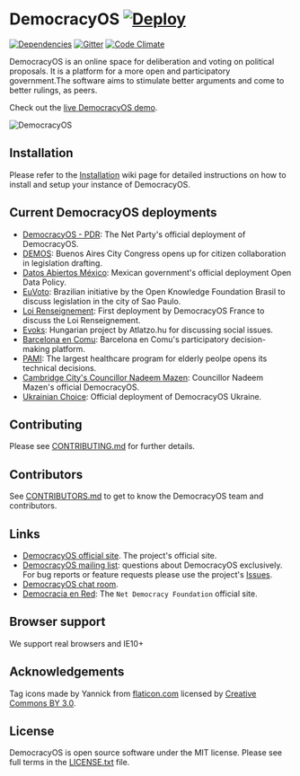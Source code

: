 # DemocracyOS [![Deploy](https://www.herokucdn.com/deploy/button.png)](https://heroku.com/deploy?template=https://github.com/DemocracyOS/app/tree/add/heroku-button)
[![Dependencies](https://david-dm.org/DemocracyOS/app.svg)](https://david-dm.org/DemocracyOS/app.svg)
[![Gitter](https://badges.gitter.im/Join%20Chat.svg)](https://gitter.im/DemocracyOS/app)
[![Code Climate](https://codeclimate.com/github/DemocracyOS/app/badges/gpa.svg)](https://codeclimate.com/github/DemocracyOS/app)

DemocracyOS is an online space for deliberation and voting on political proposals. It is a platform for a more open and participatory government.The software aims to stimulate better arguments and come to better rulings, as peers.

Check out the [live DemocracyOS demo](http://demo.democracyos.org).

![DemocracyOS](https://i.cloudup.com/F7G3UjbWBx.gif)


## Installation
Please refer to the [Installation](https://github.com/DemocracyOS/app/wiki/Installation) wiki page for detailed instructions on how to install and setup your instance of DemocracyOS.

## Current DemocracyOS deployments

* [DemocracyOS - PDR](http://dos.partidodelared.org): The Net Party's official deployment of DemocracyOS.
* [DEMOS](http://demos.legislatura.gov.ar): Buenos Aires City Congress opens up for citizen collaboration in legislation drafting.
* [Datos Abiertos México](http://politica.datos.gob.mx): Mexican government's official deployment Open Data Policy.
* [EuVoto](http://euvoto.org/): Brazilian initiative by the Open Knowledge Foundation Brasil to discuss legislation in the city of Sao Paulo.
* [Loi Renseignement](http://pjlr.democracyos.eu/): First deployment by DemocracyOS France to discuss the Loi Renseignement.
* [Evoks](http://evoks.hu/): Hungarian project by Atlatzo.hu for discussing social issues.
* [Barcelona en Comu](http://participa.confluenciacodietic.cat/): Barcelona en Comu's participatory decision-making platform.
* [PAMI](http://debatics.pami.org.ar/): The largest healthcare program for elderly peolpe opens its technical decisions.
* [Cambridge City's Councillor Nadeem Mazen](http://nadeemmazen.democracyos.com/): Councillor Nadeem Mazen's official DemocracyOS.
* [Ukrainian Choice](http://ukrainianchoice.herokuapp.com/): Official deployment of DemocracyOS Ukraine. 

## Contributing

Please see [CONTRIBUTING.md](https://github.com/DemocracyOS/app/blob/development/CONTRIBUTING.md) for further details.

## Contributors

See [CONTRIBUTORS.md](https://github.com/DemocracyOS/app/blob/development/CONTRIBUTORS.md) to get to know the DemocracyOS team and contributors.

## Links

* [DemocracyOS official site](http://www.democracyos.org). The project's official site.
* [DemocracyOS mailing list](https://groups.google.com/forum/#!forum/democracyos-app): questions about DemocracyOS exclusively. For bug reports or feature requests please use the project's [Issues](https://github.com/DemocracyOS/app/issues).
* [DemocracyOS chat room](https://gitter.im/democracyos/app/). 
* [Democracia en Red](http://www.democraciaenred.org): The `Net Democracy Foundation` official site.

## Browser support

We support real browsers and IE10+

## Acknowledgements
Tag icons made by Yannick from [flaticon.com](http://www.flaticon.com) licensed by [Creative Commons BY 3.0](http://creativecommons.org/licenses/by/3.0/).

## License

DemocracyOS is open source software under the MIT license. Please see full terms in the [LICENSE.txt](https://github.com/DemocracyOS/app/blob/development/LICENSE.txt) file.
